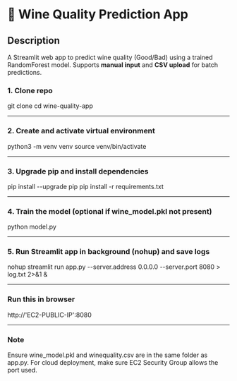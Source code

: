 # 🍷 Wine Quality Prediction App

## Description
A Streamlit web app to predict wine quality (Good/Bad) using a trained RandomForest model. Supports **manual input** and **CSV upload** for batch predictions.

### 1. Clone repo
git clone <repo-url>
cd wine-quality-app

---

### 2. Create and activate virtual environment
python3 -m venv venv
source venv/bin/activate

---

### 3. Upgrade pip and install dependencies
pip install --upgrade pip
pip install -r requirements.txt

---

### 4. Train the model (optional if wine_model.pkl not present)
python model.py

---

### 5. Run Streamlit app in background (nohup) and save logs
nohup streamlit run app.py --server.address 0.0.0.0 --server.port 8080 > log.txt 2>&1 &

---
### Run this in browser
http://'EC2-PUBLIC-IP':8080

---

### Note
Ensure wine_model.pkl and winequality.csv are in the same folder as app.py.
For cloud deployment, make sure EC2 Security Group allows the port used.

